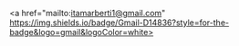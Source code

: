 <a href="mailto:itamarberti1@gmail.com" <img>https://img.shields.io/badge/Gmail-D14836?style=for-the-badge&logo=gmail&logoColor=white></a>
